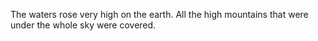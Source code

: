 The waters rose very high on the earth. All the high mountains that were under the whole sky were covered.